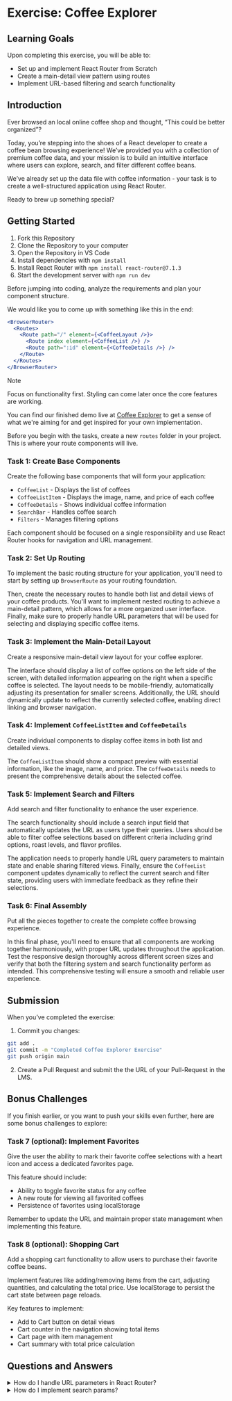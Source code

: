 # Exercise: Coffee Explorer

## Learning Goals

Upon completing this exercise, you will be able to:

- Set up and implement React Router from Scratch
- Create a main-detail view pattern using routes
- Implement URL-based filtering and search functionality

## Introduction

Ever browsed an local online coffee shop and thought, “This could be better organized”?

Today, you’re stepping into the shoes of a React developer to create a coffee bean browsing experience! We’ve provided you with a collection of premium coffee data, and your mission is to build an intuitive interface where users can explore, search, and filter different coffee beans. 

We’ve already set up the data file with coffee information - your task is to create a well-structured application using React Router.

Ready to brew up something special?

## Getting Started

1. Fork this Repository
2. Clone the Repository to your computer
3. Open the Repository in VS Code
4. Install dependencies with `npm install`
5. Install React Router with `npm install react-router@7.1.3`
6. Start the development server with `npm run dev`

Before jumping into coding, analyze the requirements and plan your component structure. 

We would like you to come up with something like this in the end:

```jsx
<BrowserRouter>
  <Routes>
    <Route path="/" element={<CoffeeLayout />}>
      <Route index element={<CoffeeList />} />
      <Route path=":id" element={<CoffeeDetails />} />
    </Route>
  </Routes>
</BrowserRouter>
```

> [!NOTE]
> Focus on functionality first. Styling can come later once the core features are working.
 
You can find our finished demo live at [Coffee Explorer](https://coffee-explorer.codewith.codeverge.de/) to get a sense of what we're aiming for and get inspired for your own implementation.

Before you begin with the tasks, create a new `routes` folder in your project. This is where your route components will live.

### Task 1: Create Base Components

Create the following base components that will form your application:

- `CoffeeList` - Displays the list of coffees
- `CoffeeListItem` - Displays the image, name, and price of each coffee
- `CoffeeDetails` - Shows individual coffee information
- `SearchBar` - Handles coffee search
- `Filters` - Manages filtering options

Each component should be focused on a single responsibility and use React Router hooks for navigation and URL management.

### Task 2: Set Up Routing

To implement the basic routing structure for your application, you'll need to start by setting up `BrowserRoute` as your routing foundation. 

Then, create the necessary routes to handle both list and detail views of your coffee products. You'll want to implement nested routing to achieve a main-detail pattern, which allows for a more organized user interface. Finally, make sure to properly handle URL parameters that will be used for selecting and displaying specific coffee items.

### Task 3: Implement the Main-Detail Layout

Create a responsive main-detail view layout for your coffee explorer.

The interface should display a list of coffee options on the left side of the screen, with detailed information appearing on the right when a specific coffee is selected. The layout needs to be mobile-friendly, automatically adjusting its presentation for smaller screens. Additionally, the URL should dynamically update to reflect the currently selected coffee, enabling direct linking and browser navigation.

### Task 4: Implement `CoffeeListItem` and `CoffeeDetails`

Create individual components to display coffee items in both list and detailed views. 

The `CoffeeListItem` should show a compact preview with essential information, like the image, name, and price. The `CoffeeDetails` needs to present the comprehensive details about the selected coffee.

### Task 5: Implement Search and Filters

Add search and filter functionality to enhance the user experience. 

The search functionality should include a search input field that automatically updates the URL as users type their queries. Users should be able to filter coffee selections based on different criteria including grind options, roast levels, and flavor profiles. 

The application needs to properly handle URL query parameters to maintain state and enable sharing filtered views. Finally, ensure the `CoffeeList` component updates dynamically to reflect the current search and filter state, providing users with immediate feedback as they refine their selections.

### Task 6: Final Assembly

Put all the pieces together to create the complete coffee browsing experience.

In this final phase, you'll need to ensure that all components are working together harmoniously, with proper URL updates throughout the application. Test the responsive design thoroughly across different screen sizes and verify that both the filtering system and search functionality perform as intended. This comprehensive testing will ensure a smooth and reliable user experience.

## Submission

When you’ve completed the exercise:

1. Commit you changes:

```bash
git add .
git commit -m "Completed Coffee Explorer Exercise"
git push origin main
```

2. Create a Pull Request and submit the the URL of your Pull-Request in the LMS.

## Bonus Challenges

If you finish earlier, or you want to push your skills even further, here are some bonus challenges to explore:

### Task 7 (optional): Implement Favorites

Give the user the ability to mark their favorite coffee selections with a heart icon and access a dedicated favorites page.

This feature should include:

- Ability to toggle favorite status for any coffee
- A new route for viewing all favorited coffees
- Persistence of favorites using localStorage

Remember to update the URL and maintain proper state management when implementing this feature.

### Task 8 (optional): Shopping Cart

Add a shopping cart functionality to allow users to purchase their favorite coffee beans.

Implement features like adding/removing items from the cart, adjusting quantities, and calculating the total price. Use localStorage to persist the cart state between page reloads.

Key features to implement:

- Add to Cart button on detail views
- Cart counter in the navigation showing total items
- Cart page with item management
- Cart summary with total price calculation

## Questions and Answers

<details>
<summary>How do I handle URL parameters in React Router?</summary>
To handle URL parameters in React Router, you can use the `useParams` hook:

```jsx
import { useParams } from "react-router";

function CoffeeDetails() {
    const { id } = useParams();
    // Use the is to filter coffee details
}
```

</details>


<details>
<summary>How do I implement search params?</summary>
To implement search params in React Router, you can use the `useSearchParams` hook:
```jsx
import { useSearchParams } from "react-router";

function CoffeeList() {
    const [searchParams, setSerachParams] = useSearchParams();
    const search = searchParams.get("search") || "";

    // Use search params to filter coffees
}
``` 

</details>